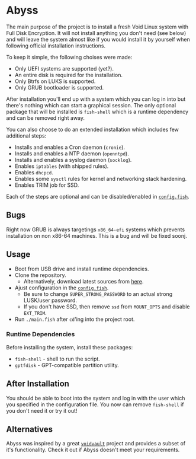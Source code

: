 # Abyss

The main purpose of the project is to install a fresh Void Linux system with
Full Disk Encryption. It will not install anything you don't need (see below)
and will leave the system almost like if you would install it by yourself when
following official installation instructions.

To keep it simple, the following choises were made:

- Only UEFI systems are supported (yet?).
- An entire disk is required for the installation.
- Only Btrfs on LUKS is supported.
- Only GRUB bootloader is supported.

After installation you'll end up with a system which you can log in into but 
there's nothing which can start a graphical session. The only optional package
that will be installed is `fish-shell` which is a runtime dependency and can be
removed right away.

You can also choose to do an extended installation which includes few additional
steps:

- Installs and enables a Cron daemon (`cronie`).
- Installs and enables a NTP daemon (`openntpd`).
- Installs and enables a syslog daemon (`socklog`).
- Enables `iptables` (with shipped rules).
- Enables `dhcpcd`.
- Enables some `sysctl` rules for kernel and networking stack hardening.
- Enables TRIM job for SSD.

Each of the steps are optional and can be disabled/enabled in [`config.fish`](config.fish).

## Bugs

Right now GRUB is always targetings `x86_64-efi` systems which prevents
installation on non x86-64 machines. This is a bug and will be fixed soonj.

## Usage

- Boot from USB drive and install runtime dependencies.
- Clone the repository.
  - Alternatively, download latest sources from [here](https://github.com/rabbitinspace/abyss/archive/master.zip).
- Ajust configuration in the [`config.fish`](config.fish).
  - Be sure to change `SUPER_STRONG_PASSWORD` to an actual strong LUSK/user password.
  - If you don't have SSD, then remove `ssd` from `MOUNT_OPTS` and disable `EXT_TRIM`.
- Run `./main.fish` after `cd`'ing into the project root.

### Runtime Dependencies

Before installing the system, install these packages:

- `fish-shell` - shell to run the script.
- `gptfdisk` - GPT-compatible partition utility.

## After Installation

You should be able to boot into the system and log in with the user which you
specified in the configuration file. You now can remove `fish-shell` if you
don't need it or try it out!

## Alternatives

Abyss was inspired by a great [`voidvault`](https://github.com/atweiden/voidvault)
project and provides a subset of it's functionality. Check it out if Abyss 
doesn't meet your requirements. 
